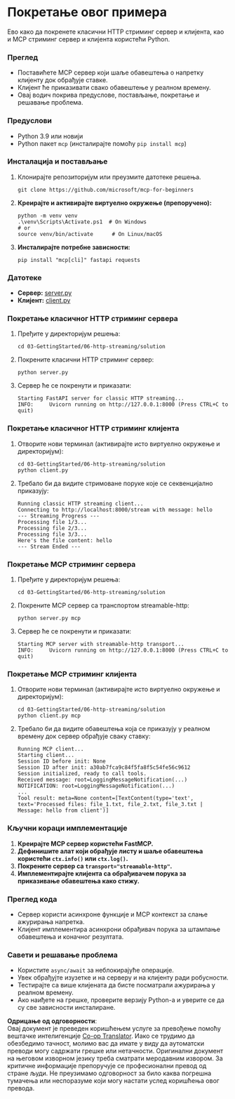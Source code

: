 <!--
CO_OP_TRANSLATOR_METADATA:
{
  "original_hash": "67ecbca6a060477ded3e13ddbeba64f7",
  "translation_date": "2025-08-19T17:33:27+00:00",
  "source_file": "03-GettingStarted/06-http-streaming/solution/python/README.md",
  "language_code": "sr"
}
-->
# Покретање овог примера

Ево како да покренете класични HTTP стриминг сервер и клијента, као и MCP стриминг сервер и клијента користећи Python.

### Преглед

- Поставићете MCP сервер који шаље обавештења о напретку клијенту док обрађује ставке.
- Клијент ће приказивати свако обавештење у реалном времену.
- Овај водич покрива предуслове, постављање, покретање и решавање проблема.

### Предуслови

- Python 3.9 или новији
- Python пакет `mcp` (инсталирајте помоћу `pip install mcp`)

### Инсталација и постављање

1. Клонирајте репозиторијум или преузмите датотеке решења.

   ```pwsh
   git clone https://github.com/microsoft/mcp-for-beginners
   ```

1. **Креирајте и активирајте виртуелно окружење (препоручено):**

   ```pwsh
   python -m venv venv
   .\venv\Scripts\Activate.ps1  # On Windows
   # or
   source venv/bin/activate      # On Linux/macOS
   ```

1. **Инсталирајте потребне зависности:**

   ```pwsh
   pip install "mcp[cli]" fastapi requests
   ```

### Датотеке

- **Сервер:** [server.py](../../../../../../03-GettingStarted/06-http-streaming/solution/python/server.py)
- **Клијент:** [client.py](../../../../../../03-GettingStarted/06-http-streaming/solution/python/client.py)

### Покретање класичног HTTP стриминг сервера

1. Пређите у директоријум решења:

   ```pwsh
   cd 03-GettingStarted/06-http-streaming/solution
   ```

2. Покрените класични HTTP стриминг сервер:

   ```pwsh
   python server.py
   ```

3. Сервер ће се покренути и приказати:

   ```
   Starting FastAPI server for classic HTTP streaming...
   INFO:     Uvicorn running on http://127.0.0.1:8000 (Press CTRL+C to quit)
   ```

### Покретање класичног HTTP стриминг клијента

1. Отворите нови терминал (активирајте исто виртуелно окружење и директоријум):

   ```pwsh
   cd 03-GettingStarted/06-http-streaming/solution
   python client.py
   ```

2. Требало би да видите стримоване поруке које се секвенцијално приказују:

   ```text
   Running classic HTTP streaming client...
   Connecting to http://localhost:8000/stream with message: hello
   --- Streaming Progress ---
   Processing file 1/3...
   Processing file 2/3...
   Processing file 3/3...
   Here's the file content: hello
   --- Stream Ended ---
   ```

### Покретање MCP стриминг сервера

1. Пређите у директоријум решења:
   ```pwsh
   cd 03-GettingStarted/06-http-streaming/solution
   ```
2. Покрените MCP сервер са транспортом streamable-http:
   ```pwsh
   python server.py mcp
   ```
3. Сервер ће се покренути и приказати:
   ```
   Starting MCP server with streamable-http transport...
   INFO:     Uvicorn running on http://127.0.0.1:8000 (Press CTRL+C to quit)
   ```

### Покретање MCP стриминг клијента

1. Отворите нови терминал (активирајте исто виртуелно окружење и директоријум):
   ```pwsh
   cd 03-GettingStarted/06-http-streaming/solution
   python client.py mcp
   ```
2. Требало би да видите обавештења која се приказују у реалном времену док сервер обрађује сваку ставку:
   ```
   Running MCP client...
   Starting client...
   Session ID before init: None
   Session ID after init: a30ab7fca9c84f5fa8f5c54fe56c9612
   Session initialized, ready to call tools.
   Received message: root=LoggingMessageNotification(...)
   NOTIFICATION: root=LoggingMessageNotification(...)
   ...
   Tool result: meta=None content=[TextContent(type='text', text='Processed files: file_1.txt, file_2.txt, file_3.txt | Message: hello from client')]
   ```

### Кључни кораци имплементације

1. **Креирајте MCP сервер користећи FastMCP.**
2. **Дефинишите алат који обрађује листу и шаље обавештења користећи `ctx.info()` или `ctx.log()`.**
3. **Покрените сервер са `transport="streamable-http"`.**
4. **Имплементирајте клијента са обрађивачем порука за приказивање обавештења како стижу.**

### Преглед кода
- Сервер користи асинхроне функције и MCP контекст за слање ажурирања напретка.
- Клијент имплементира асинхрони обрађивач порука за штампање обавештења и коначног резултата.

### Савети и решавање проблема

- Користите `async/await` за неблокирајуће операције.
- Увек обрађујте изузетке и на серверу и на клијенту ради робусности.
- Тестирајте са више клијената да бисте посматрали ажурирања у реалном времену.
- Ако наиђете на грешке, проверите верзију Python-а и уверите се да су све зависности инсталиране.

**Одрицање од одговорности**:  
Овај документ је преведен коришћењем услуге за превођење помоћу вештачке интелигенције [Co-op Translator](https://github.com/Azure/co-op-translator). Иако се трудимо да обезбедимо тачност, молимо вас да имате у виду да аутоматски преводи могу садржати грешке или нетачности. Оригинални документ на његовом изворном језику треба сматрати меродавним извором. За критичне информације препоручује се професионални превод од стране људи. Не преузимамо одговорност за било каква погрешна тумачења или неспоразуме који могу настати услед коришћења овог превода.